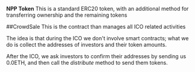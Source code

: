 **NPP Token**
This is a standard ERC20 token, with an additional method for transferring ownership and the remaining tokens

##CrowdSale
This is the contract than manages all ICO related activities

The idea is that during the ICO we don't involve smart contracts; what we do is collect the addresses of investors and their token amounts.

After the ICO, we ask investors to confirm their addresses by sending us 0.0ETH, and then call the *distribute* method to send them tokens.
